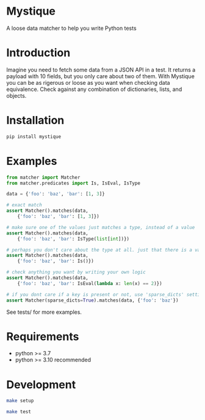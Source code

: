 # Mystique

A loose data matcher to help you write Python tests

# Introduction

Imagine you need to fetch some data from a JSON API in a test. It returns a payload with 10 fields, but you only care about two of them. With Mystique you can be as rigerous or loose as you want when checking data equivalence. Check against any combination of dictionaries, lists, and objects.

# Installation

```bash
pip install mystique 
````

# Examples

```python
from matcher import Matcher
from matcher.predicates import Is, IsEval, IsType

data = {'foo': 'baz', 'bar': [1, 3]}

# exact match
assert Matcher().matches(data,
    {'foo': 'baz', 'bar': [1, 3]})

# make sure one of the values just matches a type, instead of a value
assert Matcher().matches(data,
    {'foo': 'baz', 'bar': IsType(list[int])})

# perhaps you don't care about the type at all. just that there is a value
assert Matcher().matches(data,
    {'foo': 'baz', 'bar': Is()})

# check anything you want by writing your own logic
assert Matcher().matches(data,
    {'foo': 'baz', 'bar': IsEval(lambda x: len(x) == 2)})

# if you dont care if a key is present or not, use 'sparse_dicts' settinvg
assert Matcher(sparse_dicts=True).matches(data, {'foo': 'baz'})
```

See tests/ for more examples.

# Requirements

- python >= 3.7
- python >= 3.10 recommended

# Development

```bash
make setup

make test
```
